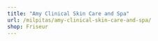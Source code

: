 ```yaml
---
title: "Amy Clinical Skin Care and Spa"
url: /milpitas/amy-clinical-skin-care-and-spa/
shop: Friseur
---
```

